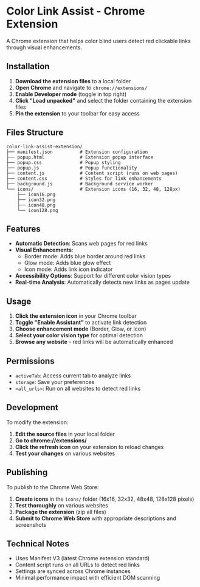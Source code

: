 # Color Link Assist - Chrome Extension

A Chrome extension that helps color blind users detect red clickable links through visual enhancements.

## Installation

1. **Download the extension files** to a local folder
2. **Open Chrome** and navigate to `chrome://extensions/`
3. **Enable Developer mode** (toggle in top right)
4. **Click "Load unpacked"** and select the folder containing the extension files
5. **Pin the extension** to your toolbar for easy access

## Files Structure

```
color-link-assist-extension/
├── manifest.json          # Extension configuration
├── popup.html             # Extension popup interface
├── popup.css              # Popup styling
├── popup.js               # Popup functionality
├── content.js             # Content script (runs on web pages)
├── content.css            # Styles for link enhancements
├── background.js          # Background service worker
└── icons/                 # Extension icons (16, 32, 48, 128px)
    ├── icon16.png
    ├── icon32.png
    ├── icon48.png
    └── icon128.png
```

## Features

- **Automatic Detection**: Scans web pages for red links
- **Visual Enhancements**: 
  - Border mode: Adds blue border around red links
  - Glow mode: Adds blue glow effect
  - Icon mode: Adds link icon indicator
- **Accessibility Options**: Support for different color vision types
- **Real-time Analysis**: Automatically detects new links as pages update

## Usage

1. **Click the extension icon** in your Chrome toolbar
2. **Toggle "Enable Assistant"** to activate link detection
3. **Choose enhancement mode** (Border, Glow, or Icon)
4. **Select your color vision type** for optimal detection
5. **Browse any website** - red links will be automatically enhanced

## Permissions

- `activeTab`: Access current tab to analyze links
- `storage`: Save your preferences
- `<all_urls>`: Run on all websites to detect red links

## Development

To modify the extension:

1. **Edit the source files** in your local folder
2. **Go to chrome://extensions/**
3. **Click the refresh icon** on your extension to reload changes
4. **Test your changes** on various websites

## Publishing

To publish to the Chrome Web Store:

1. **Create icons** in the `icons/` folder (16x16, 32x32, 48x48, 128x128 pixels)
2. **Test thoroughly** on various websites
3. **Package the extension** (zip all files)
4. **Submit to Chrome Web Store** with appropriate descriptions and screenshots

## Technical Notes

- Uses Manifest V3 (latest Chrome extension standard)
- Content script runs on all URLs to detect red links
- Settings are synced across Chrome instances
- Minimal performance impact with efficient DOM scanning